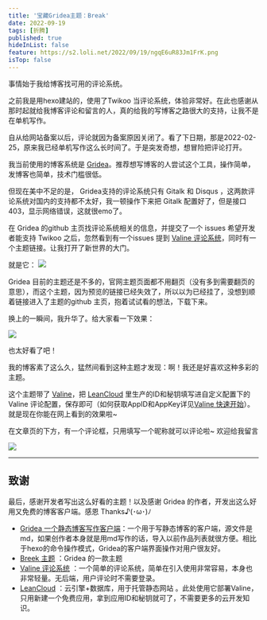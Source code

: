 ```yaml
---
title: '宝藏Gridea主题：Break'
date: 2022-09-19
tags: [折腾]
published: true
hideInList: false
feature: https://s2.loli.net/2022/09/19/ngqE6uR83Jm1FrK.png
isTop: false
---
```

事情始于我给博客找可用的评论系统。


之前我是用hexo建站的，使用了Twikoo 当评论系统，体验非常好。在此也感谢从那时起就给我博客评论和留言的人，真的给我的写博客之路很大的支持，让我不是在单机写作。

自从给网站备案以后，评论就因为备案原因关闭了。看了下日期，那是2022-02-25，原来我已经单机写作这么长时间了。于是突发奇想，想冒险把评论打开。

我当前使用的博客系统是 [Gridea](https://gridea.dev)。推荐想写博客的人尝试这个工具，操作简单，发博客也简单，技术门槛很低。

但现在美中不足的是， Gridea支持的评论系统只有 Gitalk 和 Disqus ，这两款评论系统对国内的支持都不太好，我一顿操作下来把 Gitalk 配置好了，但是接口 403，显示网络错误，这就很emo了。

在 Gridea 的github 主页找评论系统相关的信息，并提交了一个 issues 希望开发者能支持 Twikoo 之后，忽然看到有一个issues 提到 [Valine 评论系统](https://valine.js.org)，同时有一个主题链接。让我打开了新世界的大门。

就是它：
![](https://s2.loli.net/2022/09/19/ngqE6uR83Jm1FrK.png)

Gridea 目前的主题还是不多的，官网主题页面都不用翻页（没有多到需要翻页的意思），而这个主题，因为预览的链接已经失效了，所以以为已经挂了，没想到顺着链接进入了主题的github 主页，抱着试试看的想法，下载下来。

换上的一瞬间，我升华了。给大家看一下效果：

![](http://lillianwho.com/post-images/1663521958407.gif)

也太好看了吧！

我的博客素了这么久，猛然间看到这种主题才发现：啊！我还是好喜欢这种多彩的主题。

这个主题带了 [Valine](https://valine.js.org)，把 [LeanCloud](https://console.leancloud.cn/apps)  里生产的ID和秘钥填写进自定义配置下的 Valine 评论配置，保存即可（如何获取AppID和AppKey详见[Valine 快速开始](https://valine.js.org/quickstart.html)）。就是现在你能在网上看到的效果啦~

在文章页的下方，有一个评论框，只用填写一个昵称就可以评论啦~ 欢迎给我留言

![](https://s2.loli.net/2022/09/19/4bCRscADZMLBlv3.png)

---
## 致谢

最后，感谢开发者写出这么好看的主题！以及感谢 Gridea 的作者，开发出这么好用又免费的博客客户端。感恩 Thanks♪(･ω･)ﾉ

- [Gridea 一个静态博客写作客户端](https://gridea.dev)：一个用于写静态博客的客户端，源文件是md，如果创作者本身就是用md写作的话，导入以前作品列表就很方便。相比于hexo的命令操作模式，Gridea的客户端界面操作对用户很友好。
- [Breek 主题](https://github.com/lmm214/gridea-theme-breek/) ：Gridea 的一款主题
- [Valine 评论系统](https://valine.js.org) ：一个简单的评论系统，简单在引入使用非常容易，本身也非常轻量。无后端，用户评论时不需要登录。
- [LeanCloud](https://console.leancloud.cn/apps)  ：云引擎+数据库，用于托管静态网站 。此处使用它部署Valine，只用新建一个免费应用，拿到应用ID和秘钥就可了，不需要更多的云开发知识。